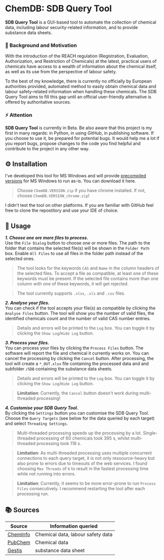 # ChemDB: SDB Query Tool

**SDB Query Tool** is a GUI-based tool to automate the collection of chemical data, including labour security-related information, and to provide substance data sheets. 

### 📖 Background and Motivation

With the introduction of the REACH regulation (Registration, Evaluation, Authorization, and Restriction of Chemicals) at the latest, practical users of chemicals have access to a wealth of information about the chemical itself, as well as its use from the perspective of labour safety.

To the best of my knowledge, there is currently no officially by European authorities provided, automated method to easily obtain chemical data and labour safety-related information when handling these chemicals. The SDB Query Tool aims to fill this gap until an official user-friendly alternative is offered by authoritative sources.

### ⚡️ Attention

**SDB Query Tool** is currently in Beta. Be also aware that this project is my first in many regards: in Python, in using GitHub, in publishing software. If you choose to use it, be prepared for potential bugs. It would help me a lot if you report bugs, propose changes to the code you find helpful and contribute to the project in any other way.

## ⚙️ Installation

I've developed this tool for MS Windows and will provide [precompiled versions](https://github.com/MsrSiege/ChemDB/releases/latest) for MS Windows to run as-is. You can download it here. 
> Choose `ChemDB.VERSION.zip` if you have chrome installed. If not, choose `ChemDB.VERSION_chrome.zip`!

I didn't test the tool on other platforms. If you are familiar with GitHub feel free to clone the repostitory and use your IDE of choice.

## 👋 Usage

***1. Choose one ore more files to process.*** <br>
Use the `File Dialog` button to choose one or more files. The path to the folder that contains the selected file(s) will be shown in the `Folder Path` box. Enable `All Files` to use all files in the folder path instead of the selected ones.

> The tool looks for the keywords `CAS` and `Name` in the column headers of the selected files. To accept a file as compatible, at least one of these keywords must be present. If the selected file contains more than one column with one of these keywords, it will get rejected.

> The tool currently supports `.xlsx`, `.xls` and `.csv` files.

***2. Analyse your files.*** <br>
You can check if the tool accepts your file(s) as compatible by clicking the `Analyse Files` button. The tool will show you the number of valid files, the identified chemicals count and the number of valid CAS number entries. 

> Details and errors will be printed to the `Log` box. You can toggle it by clicking the `Show Log`/`Hide Log` button.

***3. Process your files.*** <br>
You can process your files by clicking the `Process Files` button. The software will report the file and chemical it currently works on. You can cancel the processing by clicking the `Cancel` button. After processing, the tool will create a `*_OUT.xlsx` file containing the processed data and and subfolder `/SDB` containing the substance data sheets.

> Details and errors will be printed to the `Log` box. You can toggle it by clicking the `Show Log`/`Hide Log` button.

> **Limitation**: Currently, the `Cancel` button doesn't work during multi-threaded processing!

***4. Customise your SDB Query Tool.*** <br>
By clicking the `Settings` button you can customise the SDB Query Tool. Choose the `Query Targets` (see below for the data queried by each target) and select `Threading Settings`.

> Multi-threaded processing speeds up the processing by a lot. Single-threaded processing of 60 chemicals took 395 s, whilst multi-threaded processing took 118 s.

> **Limitation**: As multi-threaded processing uses multiple concurrent connections to each query target, it is not only ressource-heavy but also prone to errors due to timeouts of the web services. I found choosing `Max Threads` of `6` to result in the fastest processing time while not running into errors.

> **Limitation**: Currently, it seems to be more error-prone to run `Process Files` consecutively. I recommend restarting the tool after each processing run.

## 📚 Sources

Source                                       | Information queried
---------------------------------------------|----------------------------------
[ChemInfo](https://www.chemikalieninfo.de/)  | Chemical data, labour safety data
[PubChem](https://pubchem.ncbi.nlm.nih.gov/) | Chemical data
[Gestis](https://gestis.dguv.de/)            | substance data sheet

